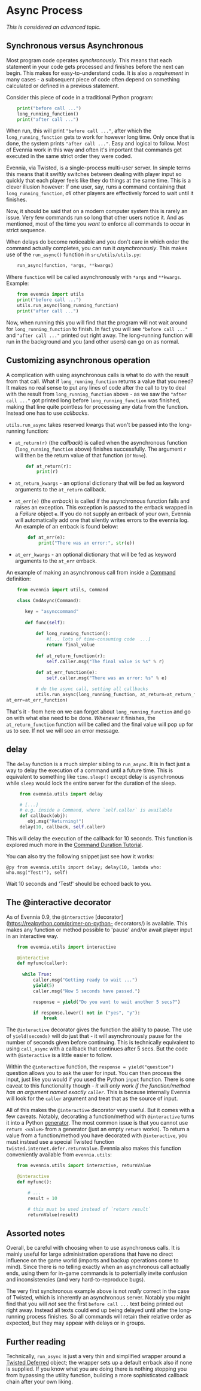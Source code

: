 # Async Process


*This is considered an advanced topic.*

## Synchronous versus Asynchronous

Most program code operates *synchronously*. This means that each statement in your code gets
processed and finishes before the next can begin. This makes for easy-to-understand code. It is also
a *requirement* in many cases - a subsequent piece of code often depend on something calculated or
defined in a previous statement.

Consider this piece of code in a traditional Python program:

```python
    print("before call ...")
    long_running_function()
    print("after call ...")

```

When run, this will print `"before call ..."`, after which the `long_running_function` gets to work
for however long time. Only once that is done, the system prints `"after call ..."`. Easy and
logical to follow. Most of Evennia work in this way and often it's important that commands get
executed in the same strict order they were coded.

Evennia, via Twisted, is a single-process multi-user server. In simple terms this means that it
swiftly switches between dealing with player input so quickly that each player feels like they do
things at the same time.  This is a clever illusion however: If one user, say, runs a command
containing that `long_running_function`, *all* other players are effectively forced to wait until it
finishes.

Now, it should be said that on a modern computer system this is rarely an issue. Very few commands
run so long that other users notice it.  And as mentioned, most of the time you *want* to enforce
all commands to occur in strict sequence.

When delays do become noticeable and you don't care in which order the command actually completes,
you can run it *asynchronously*. This makes use of the `run_async()` function in
`src/utils/utils.py`:

```python
    run_async(function, *args, **kwargs)
```

Where `function` will be called asynchronously with `*args` and `**kwargs`. Example:

```python
    from evennia import utils
    print("before call ...")
    utils.run_async(long_running_function)
    print("after call ...")
```

Now, when running this you will find that the program will not wait around for
`long_running_function` to finish. In fact you will see `"before call ..."` and `"after call ..."`
printed out right away. The long-running function will run in the background and you (and other
users) can go on as normal.

## Customizing asynchronous operation

A complication with using asynchronous calls is what to do with the result from that call. What if
`long_running_function` returns a value that you need? It makes no real sense to put any lines of
code after the call to try to deal with the result from `long_running_function` above - as we saw
the `"after call ..."` got printed long before `long_running_function` was finished, making that
line quite pointless for processing any data from the function. Instead one has to use *callbacks*.

`utils.run_async` takes reserved kwargs that won't be passed into the long-running function:

- `at_return(r)` (the *callback*) is called when the asynchronous function (`long_running_function`
  above) finishes successfully. The argument `r` will then be the return value of that function (or
  `None`).

    ```python
        def at_return(r):
            print(r)
    ```

- `at_return_kwargs` - an optional dictionary that will be fed as keyword arguments to the
`at_return` callback.
- `at_err(e)` (the *errback*) is called if the asynchronous function fails and raises an exception.
  This exception is passed to the errback wrapped in a *Failure* object `e`. If you do not supply an
  errback of your own, Evennia will automatically add one that silently writes errors to the evennia
  log. An example of an errback is found below:

```python
        def at_err(e):
            print("There was an error:", str(e))
```

- `at_err_kwargs` - an optional dictionary that will be fed as keyword arguments to the `at_err`
  errback.

An example of making an asynchronous call from inside a [Command](Component/Commands) definition:

```python
    from evennia import utils, Command

    class CmdAsync(Command):

       key = "asynccommand"
    
       def func(self):     
           
           def long_running_function():  
               #[... lots of time-consuming code  ...]
               return final_value
           
           def at_return_function(r):
               self.caller.msg("The final value is %s" % r)
    
           def at_err_function(e):
               self.caller.msg("There was an error: %s" % e)

           # do the async call, setting all callbacks
           utils.run_async(long_running_function, at_return=at_return_function,
at_err=at_err_function)
```

That's it - from here on we can forget about `long_running_function` and go on with what else need
to be done. *Whenever* it finishes, the `at_return_function` function will be called and the final
value will
pop up for us to see. If not we will see an error message. 

## delay

The `delay` function is a much simpler sibling to `run_async`. It is in fact just a way to delay the
execution of a command until a future time. This is equivalent to something like `time.sleep()`
except delay is asynchronous while `sleep` would lock the entire server for the duration of the
sleep.

```python
     from evennia.utils import delay

     # [...]
     # e.g. inside a Command, where `self.caller` is available
     def callback(obj):
        obj.msg("Returning!")
     delay(10, callback, self.caller)
```

This will delay the execution of the callback for 10 seconds. This function is explored much more in
the [Command Duration Tutorial](Howto/Command-Duration).

You can also try the following snippet just see how it works:

    @py from evennia.utils import delay; delay(10, lambda who: who.msg("Test!"), self)

Wait 10 seconds and 'Test!' should be echoed back to you.


## The @interactive decorator 

As of Evennia 0.9, the `@interactive` [decorator](https://realpython.com/primer-on-python-
decorators/)
is available. This makes any function or method possible to 'pause' and/or await player input
in an interactive way.

```python
    from evennia.utils import interactive

    @interactive
    def myfunc(caller):
        
      while True:
          caller.msg("Getting ready to wait ...")
          yield(5)
          caller.msg("Now 5 seconds have passed.")

          response = yield("Do you want to wait another 5 secs?")  

          if response.lower() not in ("yes", "y"):
              break 
```

The `@interactive` decorator gives the function the ability to pause. The use
of `yield(seconds)` will do just that - it will asynchronously pause for the
number of seconds given before continuing. This is technically equivalent to
using `call_async` with a callback that continues after 5 secs. But the code
with `@interactive` is a little easier to follow.

Within the `@interactive` function, the `response = yield("question")` question
allows you to ask the user for input. You can then process the input, just like
you would if you used the Python `input` function. There is one caveat to this
functionality though - _it will only work if the function/method has an
argument named exactly `caller`_.  This is because internally Evennia will look
for the `caller` argument and treat that as the source of input. 

All of this makes the `@interactive` decorator very useful. But it comes with a
few caveats. Notably, decorating a function/method with `@interactive` turns it
into a Python [generator](https://wiki.python.org/moin/Generators). The most
common issue is that you cannot use `return <value>` from a generator (just an
empty `return` works). To return a value from a function/method you have decorated
with `@interactive`, you must instead use a special Twisted function 
`twisted.internet.defer.returnValue`. Evennia also makes this function 
conveniently available from `evennia.utils`:

```python
    from evennia.utils import interactive, returnValue

    @interactive
    def myfunc():

        # ... 
        result = 10

        # this must be used instead of `return result`
        returnValue(result)

```



## Assorted notes

Overall, be careful with choosing when to use asynchronous calls. It is mainly useful for large
administration operations that have no direct influence on the game world (imports and backup
operations come to mind). Since there is no telling exactly when an asynchronous call actually ends,
using them for in-game commands is to potentially invite confusion and inconsistencies (and very
hard-to-reproduce bugs).

The very first synchronous example above is not *really* correct in the case of Twisted, which is
inherently an asynchronous server.  Notably you might find that you will *not* see the first `before
call ...` text being printed out right away. Instead all texts could end up being delayed until
after the long-running process finishes. So all commands will retain their relative order as
expected, but they may appear with delays or in groups.

## Further reading

Technically, `run_async` is just a very thin and simplified wrapper around a
[Twisted Deferred](http://twistedmatrix.com/documents/9.0.0/core/howto/defer.html) object; the
wrapper sets
up a default errback also if none is supplied. If you know what you are doing there is nothing
stopping you from bypassing the utility function, building a more sophisticated callback chain after
your own liking.